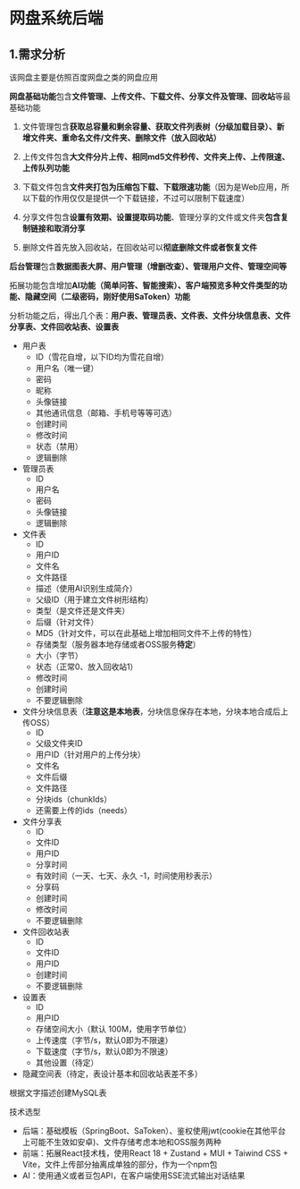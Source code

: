 # 网盘系统后端

## 1.需求分析

该网盘主要是仿照百度网盘之类的网盘应用

**网盘基础功能**包含**文件管理、上传文件、下载文件、分享文件及管理、回收站**等最基础功能

1. 文件管理包含**获取总容量和剩余容量、获取文件列表树（分级加载目录）、新增文件夹、重命名文件/文件夹、删除文件（放入回收站）**
2. 上传文件包含**大文件分片上传、相同md5文件秒传、文件夹上传、上传限速、上传队列功能**
3. 下载文件包含**文件夹打包为压缩包下载、下载限速功能**（因为是Web应用，所以下载的作用仅仅是提供一个下载链接，不过可以限制下载速度）

4. 分享文件包含**设置有效期、设置提取码功能**、管理分享的文件或文件夹**包含复制链接和取消分享**

5. 删除文件首先放入回收站，在回收站可以**彻底删除文件或者恢复文件**

**后台管理**包含**数据图表大屏、用户管理（增删改查）、管理用户文件、管理空间等**

拓展功能包含增加**AI功能（简单问答、智能搜索）、客户端预览多种文件类型的功能、隐藏空间（二级密码，刚好使用SaToken）功能**

分析功能之后，得出几个表：**用户表、管理员表、文件表、文件分块信息表、文件分享表、文件回收站表、设置表**

- 用户表
  - ID（雪花自增，以下ID均为雪花自增）
  - 用户名（唯一键）
  - 密码
  - 昵称
  - 头像链接
  - 其他通讯信息（邮箱、手机号等等可选）
  - 创建时间
  - 修改时间
  - 状态（禁用）
  - 逻辑删除
- 管理员表
  - ID
  - 用户名
  - 密码
  - 头像链接
  - 逻辑删除
- 文件表
  - ID
  - 用户ID
  - 文件名
  - 文件路径
  - 描述（使用AI识别生成简介）
  - 父级ID（用于建立文件树形结构）
  - 类型（是文件还是文件夹）
  - 后缀（针对文件）
  - MD5（针对文件，可以在此基础上增加相同文件不上传的特性）
  - 存储类型（服务器本地存储或者OSS服务**待定**）
  - 大小（字节）
  - 状态（正常0、放入回收站1）
  - 修改时间
  - 创建时间
  - 不要逻辑删除
- 文件分块信息表（**注意这是本地表**，分块信息保存在本地，分块本地合成后上传OSS）
  - ID
  - 父级文件夹ID
  - 用户ID（针对用户的上传分块）
  - 文件名
  - 文件后缀
  - 文件路径
  - 分块ids（chunkIds）
  - 还需要上传的ids（needs）
- 文件分享表
  - ID
  - 文件ID
  - 用户ID
  - 分享时间
  - 有效时间（一天、七天、永久 -1，时间使用秒表示）
  - 分享码
  - 创建时间
  - 修改时间
  - 不要逻辑删除
- 文件回收站表
  - ID
  - 文件ID
  - 用户ID
  - 创建时间
  - 不要逻辑删除
- 设置表
  - ID
  - 用户ID
  - 存储空间大小（默认 100M，使用字节单位）
  - 上传速度（字节/s，默认0即为不限速）
  - 下载速度（字节/s，默认0即为不限速）
  - 其他设置（待定）
- 隐藏空间表（待定，表设计基本和回收站表差不多）

根据文字描述创建MySQL表



技术选型

- 后端：基础模板（SpringBoot、SaToken）、鉴权使用jwt(cookie在其他平台上可能不生效如安卓)、文件存储考虑本地和OSS服务两种
- 前端：拓展React技术栈，使用React 18 + Zustand + MUI + Taiwind CSS + Vite，文件上传部分抽离成单独的部分，作为一个npm包
- AI：使用通义或者豆包API，在客户端使用SSE流式输出对话结果





